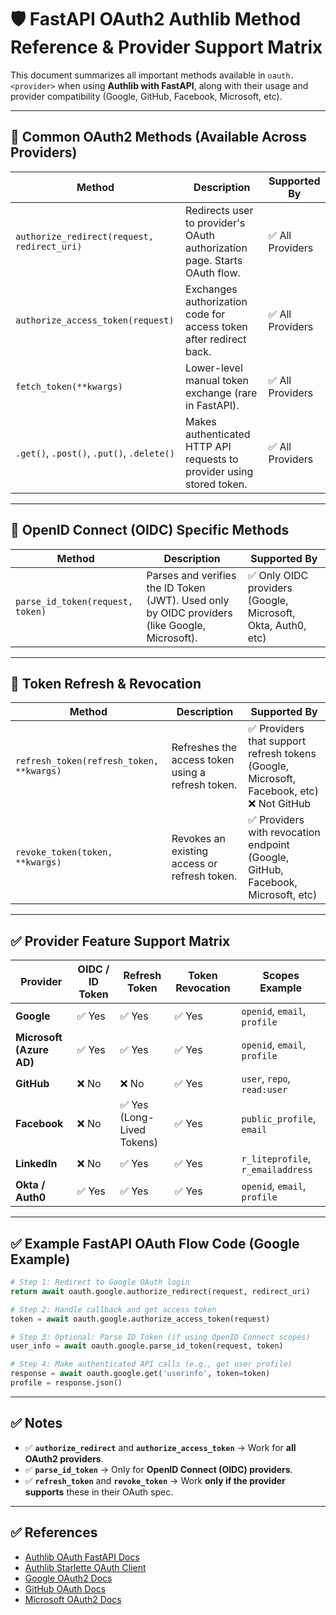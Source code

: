 
# 🛡️ FastAPI OAuth2 Authlib Method Reference & Provider Support Matrix

This document summarizes all important methods available in `oauth.<provider>` when using **Authlib with FastAPI**, along with their usage and provider compatibility (Google, GitHub, Facebook, Microsoft, etc).

---

## 📌 Common OAuth2 Methods (Available Across Providers)

| Method | Description | Supported By |
|---|---|---|
| `authorize_redirect(request, redirect_uri)` | Redirects user to provider's OAuth authorization page. Starts OAuth flow. | ✅ All Providers |
| `authorize_access_token(request)` | Exchanges authorization code for access token after redirect back. | ✅ All Providers |
| `fetch_token(**kwargs)` | Lower-level manual token exchange (rare in FastAPI). | ✅ All Providers |
| `.get()`, `.post()`, `.put()`, `.delete()` | Makes authenticated HTTP API requests to provider using stored token. | ✅ All Providers |

---

## 📌 OpenID Connect (OIDC) Specific Methods

| Method | Description | Supported By |
|---|---|---|
| `parse_id_token(request, token)` | Parses and verifies the ID Token (JWT). Used only by OIDC providers (like Google, Microsoft). | ✅ Only OIDC providers (Google, Microsoft, Okta, Auth0, etc) |

---

## 📌 Token Refresh & Revocation

| Method | Description | Supported By |
|---|---|---|
| `refresh_token(refresh_token, **kwargs)` | Refreshes the access token using a refresh token. | ✅ Providers that support refresh tokens (Google, Microsoft, Facebook, etc) ❌ Not GitHub |
| `revoke_token(token, **kwargs)` | Revokes an existing access or refresh token. | ✅ Providers with revocation endpoint (Google, GitHub, Facebook, Microsoft, etc) |

---

## ✅ Provider Feature Support Matrix

| Provider | OIDC / ID Token | Refresh Token | Token Revocation | Scopes Example |
|---|---|---|---|---|
| **Google** | ✅ Yes | ✅ Yes | ✅ Yes | `openid`, `email`, `profile` |
| **Microsoft (Azure AD)** | ✅ Yes | ✅ Yes | ✅ Yes | `openid`, `email`, `profile` |
| **GitHub** | ❌ No | ❌ No | ✅ Yes | `user`, `repo`, `read:user` |
| **Facebook** | ❌ No | ✅ Yes (Long-Lived Tokens) | ✅ Yes | `public_profile`, `email` |
| **LinkedIn** | ❌ No | ✅ Yes | ✅ Yes | `r_liteprofile`, `r_emailaddress` |
| **Okta / Auth0** | ✅ Yes | ✅ Yes | ✅ Yes | `openid`, `email`, `profile` |

---

## ✅ Example FastAPI OAuth Flow Code (Google Example)

```python
# Step 1: Redirect to Google OAuth login
return await oauth.google.authorize_redirect(request, redirect_uri)

# Step 2: Handle callback and get access token
token = await oauth.google.authorize_access_token(request)

# Step 3: Optional: Parse ID Token (if using OpenID Connect scopes)
user_info = await oauth.google.parse_id_token(request, token)

# Step 4: Make authenticated API calls (e.g., get user profile)
response = await oauth.google.get('userinfo', token=token)
profile = response.json()
```

---

## ✅ Notes

- ✅ **`authorize_redirect`** and **`authorize_access_token`** → Work for **all OAuth2 providers**.
- ✅ **`parse_id_token`** → Only for **OpenID Connect (OIDC) providers**.
- ✅ **`refresh_token`** and **`revoke_token`** → Work **only if the provider supports** these in their OAuth spec.

---

## ✅ References

- [Authlib OAuth FastAPI Docs](https://docs.authlib.org/en/latest/client/fastapi.html)
- [Authlib Starlette OAuth Client](https://docs.authlib.org/en/latest/client/starlette.html)
- [Google OAuth2 Docs](https://developers.google.com/identity/protocols/oauth2)
- [GitHub OAuth Docs](https://docs.github.com/en/apps/oauth-apps/building-oauth-apps/authorizing-oauth-apps)
- [Microsoft OAuth2 Docs](https://learn.microsoft.com/en-us/azure/active-directory/develop/v2-oauth2-auth-code-flow)